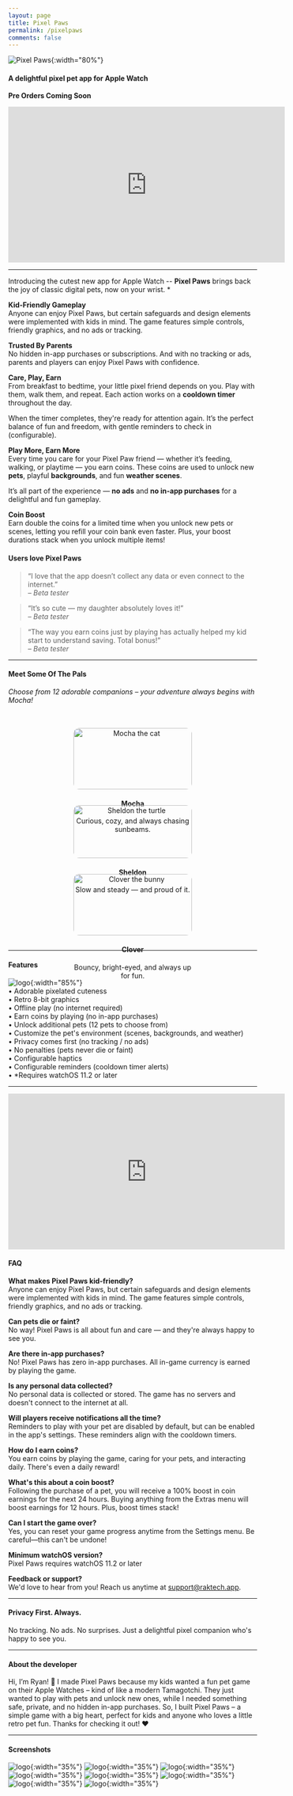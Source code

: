 ```yaml
---
layout: page
title: Pixel Paws
permalink: /pixelpaws
comments: false
---
```


![Pixel Paws](/assets/images/pixelpaws/pixelpaws-promo2.png){:width="80%"}

#### A delightful pixel pet app for Apple Watch
**Pre Orders Coming Soon**  

<iframe width="560" height="315" src="https://www.youtube.com/embed/brlhUBjvBNQ" frameborder="0" allowfullscreen></iframe>
<br>

---

Introducing the cutest new app for Apple Watch -- **Pixel Paws** brings back the joy of classic digital pets, now on your wrist. *

**Kid-Friendly Gameplay**  
Anyone can enjoy Pixel Paws, but certain safeguards and design elements were implemented with kids in mind. The game features simple controls, friendly graphics, and no ads or tracking.

**Trusted By Parents**  
No hidden in-app purchases or subscriptions. And with no tracking or ads, parents and players can enjoy Pixel Paws with confidence.

**Care, Play, Earn**  
From breakfast to bedtime, your little pixel friend depends on you. Play with them, walk them, and repeat. Each action works on a **cooldown timer** throughout the day.  

When the timer completes, they're ready for attention again. It’s the perfect balance of fun and freedom, with gentle reminders to check in (configurable).

**Play More, Earn More**  
Every time you care for your Pixel Paw friend — whether it’s feeding, walking, or playtime — you earn coins. These coins are used to unlock new **pets**, playful **backgrounds**, and fun **weather scenes**.

It’s all part of the experience — **no ads** and **no in-app purchases** for a delightful and fun gameplay.  

**Coin Boost**  
Earn double the coins for a limited time when you unlock new pets or scenes, letting you refill your coin bank even faster. Plus, your boost durations stack when you unlock multiple items!

#### Users love Pixel Paws

> “I love that the app doesn’t collect any data or even connect to the internet.”  
> *– Beta tester*

> “It’s so cute — my daughter absolutely loves it!”  
> *– Beta tester*

> “The way you earn coins just by playing has actually helped my kid start to understand saving. Total bonus!”  
> *– Beta tester*

---

#### Meet Some Of The Pals
*Choose from 12 adorable companions – your adventure always begins with Mocha!*

<div style="display: flex; flex-wrap: wrap; justify-content: space-evenly; align-items: stretch; text-align: center; margin-top: 2rem; width: 100%;">

  <div style="flex: 0 1 240px; margin: 1rem;">
    <img src="/assets/images/pixelpaws/mocha.png" alt="Mocha the cat" style="width: 100%; border-radius: 12px;" />
    <h4>Mocha</h4>
    <p>Curious, cozy, and always chasing sunbeams.</p>
  </div>

  <div style="flex: 0 1 240px; margin: 1rem;">
    <img src="/assets/images/pixelpaws/sheldon.png" alt="Sheldon the turtle" style="width: 100%; border-radius: 12px;" />
    <h4>Sheldon</h4>
    <p>Slow and steady — and proud of it.</p>
  </div>

  <div style="flex: 0 1 240px; margin: 1rem;">
    <img src="/assets/images/pixelpaws/clover.png" alt="Clover the bunny" style="width: 100%; border-radius: 12px;" />
    <h4>Clover</h4>
    <p>Bouncy, bright-eyed, and always up for fun.</p>
  </div>

</div>

---

#### Features
![logo](/assets/images/pixelpaws/pixelpaw-bento1.jpg){:width="85%"}  
• Adorable pixelated cuteness  
• Retro 8-bit graphics  
• Offline play (no internet required)  
• Earn coins by playing (no in-app purchases)  
• Unlock additional pets (12 pets to choose from)  
• Customize the pet's environment (scenes, backgrounds, and weather)  
• Privacy comes first (no tracking / no ads)  
• No penalties (pets never die or faint)  
• Configurable haptics  
• Configurable reminders (cooldown timer alerts)  
• *Requires watchOS 11.2 or later

---

<iframe width="560" height="315" src="https://youtube.com/embed/HqoaR9eOpxQ" frameborder="0" allowfullscreen></iframe>
<br>

#### FAQ
**What makes Pixel Paws kid-friendly?**  
Anyone can enjoy Pixel Paws, but certain safeguards and design elements were implemented with kids in mind. The game features simple controls, friendly graphics, and no ads or tracking.

**Can pets die or faint?**  
No way! Pixel Paws is all about fun and care — and they're always happy to see you.

**Are there in-app purchases?**  
No! Pixel Paws has zero in-app purchases. All in-game currency is earned by playing the game.

**Is any personal data collected?**  
No personal data is collected or stored. The game has no servers and doesn't connect to the internet at all.

**Will players receive notifications all the time?**  
Reminders to play with your pet are disabled by default, but can be enabled in the app's settings. These reminders align with the cooldown timers.

**How do I earn coins?**  
You earn coins by playing the game, caring for your pets, and interacting daily. There's even a daily reward!

**What's this about a coin boost?**  
Following the purchase of a pet, you will receive a 100% boost in coin earnings for the next 24 hours. Buying anything from the Extras menu will boost earnings for 12 hours. Plus, boost times stack!

**Can I start the game over?**  
Yes, you can reset your game progress anytime from the Settings menu. Be careful—this can't be undone!

**Minimum watchOS version?**  
Pixel Paws requires watchOS 11.2 or later

**Feedback or support?**  
We'd love to hear from you! Reach us anytime at support@raktech.app.

---

#### Privacy First. Always.
No tracking. No ads. No surprises. Just a delightful pixel companion who's happy to see you.  

---

#### About the developer
Hi, I’m Ryan! 👋 I made Pixel Paws because my kids wanted a fun pet game on their Apple Watches – kind of like a modern Tamagotchi. They just wanted to play with pets and unlock new ones, while I needed something safe, private, and no hidden in-app purchases. So, I built Pixel Paws – a simple game with a big heart, perfect for kids and anyone who loves a little retro pet fun. Thanks for checking it out! ❤️

---

#### Screenshots
![logo](/assets/images/pixelpaws/pixelpaws-promo1.png){:width="35%"} 
![logo](/assets/images/pixelpaws/icon.png){:width="35%"} 
![logo](/assets/images/pixelpaws/appscreen0.png){:width="35%"} 
![logo](/assets/images/pixelpaws/appscreen1.jpeg){:width="35%"} 
![logo](/assets/images/pixelpaws/appscreen2.jpeg){:width="35%"} 
![logo](/assets/images/pixelpaws/appscreen3.jpeg){:width="35%"} 
![logo](/assets/images/pixelpaws/appscreen4.jpeg){:width="35%"} 
![logo](/assets/images/pixelpaws/appscreen5.jpeg){:width="35%"} 